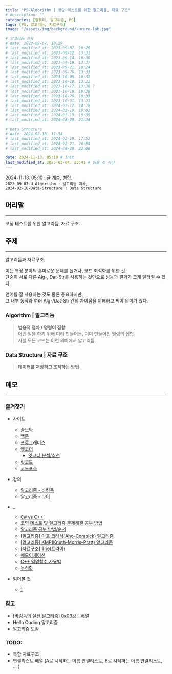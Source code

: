 ```yaml
---
title: "PS-Algorithm | 코딩 테스트를 위한 알고리듬, 자료 구조"
# description: ""
categories: [컴퓨터, 알고리즘, PS]
tags: [PS, 알고리듬, 자료구조]
image: "/assets/img/background/kururu-lab.jpg"

# 알고리듬 과목
# date: 2023-09-07. 10:29
# last_modified_at: 2023-09-07. 10:29
# last_modified_at: 2023-09-12. 13:31
# last_modified_at: 2023-09-14. 10:30
# last_modified_at: 2023-09-19. 13:37
# last_modified_at: 2023-09-21. 10:24
# last_modified_at: 2023-09-26. 13:33
# last_modified_at: 2023-10-05. 10:32
# last_modified_at: 2023-10-10. 13:32
# last_modified_at: 2023-10-17. 13:30 ?
# last_modified_at: 2023-10-19. 10:38
# last_modified_at: 2023-10-26. 10:33
# last_modified_at: 2023-10-31. 13:31
# last_modified_at: 2024-02-17. 14:18
# last_modified_at: 2024-02-19. 18:02
# last_modified_at: 2024-02-19. 19:35
# last_modified_at: 2024-08-29. 21:34

# Data Structure
# date: 2024-02-18. 11:34
# last_modified_at: 2024-02-19. 17:52
# last_modified_at: 2024-02-21. 20:54
# last_modified_at: 2024-08-29. 22:00

date: 2024-11-13. 05:10 # Init
last_modified_at: 2025-03-04. 23:41 # 읽을 것 하나
---
```


2024-11-13. 05:10 : 글 계승, 병합.  
`2023-09-07-U-Algorithm : 알고리듬 과목`,  
`2024-02-18-Data-Structure : Data Structure`  

## 머리말

---

코딩 테스트를 위한 알고리듬, 자료 구조.  

## 주제

---

알고리듬과 자료구조.  

이는 특정 분야의 흥미로운 문제를 풀거나, 코드 최적화를 위한 것.  
단순히 서로 다른 Alg-, Dat-Str를 사용하는 것만으로 성능과 결과가 크게 달라질 수 있다.  

언어를 잘 사용하는 것도 물론 중요하지만,  
그 내부 동작과 여러 Alg-/Dat-Str 간의 차이점을 이해하고 써야 의미가 있다.  

### Algorithm | 알고리듬

> **범용적 절차 / 명령어 집합**  
> 어떤 일을 하기 위해 미리 만들어둔, 이미 만들어진 명령의 집합.  
> 사실 모든 코드는 이런 의미에서 알고리듬.  

### Data Structure | 자료 구조

> **데이터를 저장하고 조작하는 방법**

## 메모

---

### 즐겨찾기

- 사이트
  - [솔브닥](https://solved.ac/profile/mascari4615)
  - [백준](https://www.acmicpc.net/)
  - [프로그래머스](https://programmers.co.kr/)
  - [엣코더](https://atcoder.jp/home)
    - [엣코더 분석/추천](https://kenkoooo.com/atcoder#/table/)
  - [릿코드](https://leetcode.com/)
  - [코드포스](https://codeforces.com/)

- 강의
  - [알고리즘 - 바킹독](https://blog.encrypted.gg/)
  - [알고리즘 - 라이](https://blog.naver.com/prologue/PrologueList.naver?blogId=kks227)

- _
  - [C# vs C++](https://moguwai.tistory.com/entry/C%EA%B3%BC-C%EC%9D%98-%EB%AC%B8%EB%B2%95%EC%A0%81%EC%9D%B8-%EC%B0%A8%EC%9D%B4%EC%A0%90)
  - [코딩 테스트 및 알고리즘 문제해결 공부 방법](https://www.slideshare.net/SuhyunPark23/kucc-2022-4)
  - [알고리즘 공부 방법/순서](https://baactree.tistory.com/14)
  - [[알고리즘] 아호 코라식(Aho-Corasick) 알고리즘](https://pangtrue.tistory.com/305)
  - [[알고리즘] KMP(Knuth-Morris-Pratt) 알고리즘](https://pangtrue.tistory.com/303?category=724827)
  - [[자료구조] Trie(트라이)](https://pangtrue.tistory.com/331?category=724827)
  - [메모이제이션](https://namu.wiki/w/%EB%A9%94%EB%AA%A8%EC%9D%B4%EC%A0%9C%EC%9D%B4%EC%85%98)
  - [C++ 익명함수 사용법](https://progl.tistory.com/5)
  - [누적합](https://book.acmicpc.net/algorithm/prefix-sum)

- 읽어볼 것
  - [1](https://www.acmicpc.net/board/view/34613)

### 참고

- [[바킹독의 실전 알고리즘] 0x03강 - 배열](https://youtu.be/mBeyFsHqzHg?si=8rGdOuR6HleGFKgG)
- Hello Coding 알고리즘
- 알고리즘 도감

### **TODO:**

- 복합 자료구조
- 연결리스트 배열 (A로 시작하는 이름 연결리스트, B로 시작하는 이름 연결리스트, ... )
